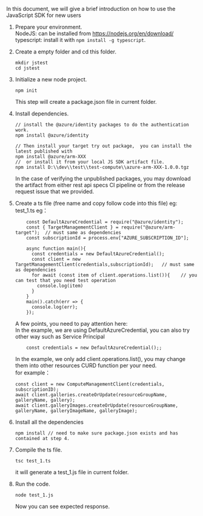 In this document, we will give a brief introduction on how to use the JavaScript SDK for new users

1. Prepare your environment.  
    NodeJS: can be installed from https://nodejs.org/en/download/  
    typescript: install it with `npm install -g typescript`.

1. Create a empty folder and cd this folder.
    ```
    mkdir jstest
    cd jstest
    ```

1. Initialize a new node project. 
    ```
    npm init
    ```
    This step will create a package.json file in current folder.

1. Install dependencies.
   ```
   // install the @azure/identity packages to do the authentication work.
   npm install @azure/identity
   
   // Then install your target try out package,  you can install the latest published with
   npm install @azure/arm-XXX 
   //  or install it from your local JS SDK artifact file. 
   npm install D:\\dev\\test\\test-compute\\azure-arm-XXX-1.0.0.tgz
   
   ```
   In the case of verifying the unpublished packages, you may download the artifact from either rest api specs CI pipeline or from the release request issue that we provided.  


1. Create a ts file (free name and copy follow code into this file) eg: test_1.ts
    eg：
    ```
        const DefaultAzureCredential = require("@azure/identity");
        const { TargetManagementClient } = require("@azure/arm-target");  // must same as dependencies
        const subscriptionId = process.env["AZURE_SUBSCRIPTION_ID"];

        async function main(){
          const credentials = new DefaultAzureCredential();
          const client = new TargetManagementClient(credentials,subscriptionId);   // must same as dependencies
          for await (const item of client.operations.list()){    // you can test that you need test operation
            console.log(item)  
          }
        }
        main().catch(err => {
          console.log(err);
        });
    ```   
    A few points, you need to pay attention here:  
    In the example, we are using DefaultAzureCredential, you can also try other way such as Service Principal
    ```
        const credentials = new DefaultAzureCredential();;
    ```
    In the example, we only add client.operations.list(), you may change them into other resources CURD function per your need.  
    for example：  
    ```
    const client = new ComputeManagementClient(credentials, subscriptionID);
    await client.galleries.createOrUpdate(resourceGroupName, galleryName, gallery);
    await client.galleryImages.createOrUpdate(resourceGroupName, galleryName, galleryImageName, galleryImage);
    ```
    
1. Install all the dependencies 
    ```
    npm install // need to make sure package.json exists and has contained at step 4.
    ```
1. Compile the ts file.
   ```
   tsc test_1.ts
   ```
   it will generate a test_1.js file in current folder.
1. Run the code. 
   ```
   node test_1.js
   ```
   Now you can see expected response.
